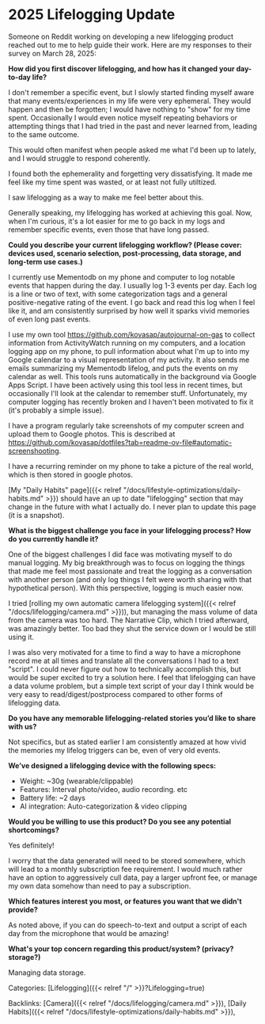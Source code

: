 # 2025 Lifelogging Update

Someone on Reddit working on developing a new lifelogging product reached out to
me to help guide their work.
Here are my responses to their survey on March 28, 2025:

**How did you first discover lifelogging, and how has it changed your day-to-day life?**

I don't remember a specific event, but I slowly started finding myself aware
that many events/experiences in my life were very ephemeral.
They would happen and then be forgotten; I would have nothing to "show" for my
time spent.
Occasionally I would even notice myself repeating behaviors or attempting things
that I had tried in the past and never learned from, leading to the same
outcome.

This would often manifest when people asked me what I'd been up to lately, and I
would struggle to respond coherently.

I found both the ephemerality and forgetting very dissatisfying.
It made me feel like my time spent was wasted, or at least not fully utiltized.

I saw lifelogging as a way to make me feel better about this.

Generally speaking, my lifelogging has worked at achieving this goal.
Now, when I'm curious, it's a lot easier for me to go back in my logs and
remember specific events, even those that have long passed.

**Could you describe your current lifelogging workflow? (Please cover: devices used, scenario selection, post-processing, data storage, and long-term use cases.)**

I currently use Mementodb on my phone and computer to log notable events that
happen during the day.
I usually log 1-3 events per day.
Each log is a line or two of text, with some categorization tags and a general
positive-negative rating of the event.
I go back and read this log when I feel like it, and am consistently surprised
by how well it sparks vivid memories of even long past events.

I use my own tool https://github.com/kovasap/autojournal-on-gas to collect
information from ActivityWatch running on my computers, and a location logging
app on my phone, to pull information about what I'm up to into my Google
calendar to a visual representation of my activity.
It also sends me emails summarizing my Mementodb lifelog, and puts the events on
my calendar as well.
This tools runs automatically in the background via Google Apps Script.
I have been actively using this tool less in recent times, but occasionally I'll
look at the calendar to remember stuff.
Unfortunately, my computer logging has recently broken and I haven't been
motivated to fix it (it's probably a simple issue).

I have a program regularly take screenshots of my computer screen and upload
them to Google photos.
This is described at
https://github.com/kovasap/dotfiles?tab=readme-ov-file#automatic-screenshooting.

I have a recurring reminder on my phone to take a picture of the real world,
which is then stored in google photos.

[My "Daily Habits" page]({{< relref
"/docs/lifestyle-optimizations/daily-habits.md" >}}) should have an up to date
"lifelogging" section that may change in the future with what I actually do.
I never plan to update this page (it is a snapshot).

**What is the biggest challenge you face in your lifelogging process? How do you currently handle it?**

One of the biggest challenges I did face was motivating myself to do manual
logging.
My big breakthrough was to focus on logging the things that made me feel most
passionate and treat the logging as a conversation with another person (and only
log things I felt were worth sharing with that hypothetical person).
With this perspective, logging is much easier now.

I tried [rolling my own automatic camera lifelogging system]({{< relref
"/docs/lifelogging/camera.md" >}})), but managing the mass volume of data from
the camera was too hard.
The Narrative Clip, which I tried afterward, was amazingly better.
Too bad they shut the service down or I would be still using it.

I was also very motivated for a time to find a way to have a microphone record
me at all times and translate all the conversations I had to a text "script".
I could never figure out how to technically accomplish this, but would be super
excited to try a solution here.
I feel that lifelogging can have a data volume problem, but a simple text script
of your day I think would be very easy to read/digest/postprocess compared to
other forms of lifelogging data.

**Do you have any memorable lifelogging-related stories you’d like to share with us?**

Not specifics, but as stated earlier I am consistently amazed at how vivid the
memories my lifelog triggers can be, even of very old events.

**We’ve designed a lifelogging device with the following specs:**

 - Weight: ~30g (wearable/clippable)
 - Features: Interval photo/video, audio recording. etc
 - Battery life: ~2 days
 - AI integration: Auto-categorization & video clipping

**Would you be willing to use this product? Do you see any potential shortcomings?**

Yes definitely!

I worry that the data generated will need to be stored somewhere, which will
lead to a monthly subscription fee requirement.
I would much rather have an option to aggressively cull data, pay a larger
upfront fee, or manage my own data somehow than need to pay a subscription.

**Which features interest you most, or features you want that we didn't provide?**

As noted above, if you can do speech-to-text and output a script of each day
from the microphone that would be amazing!

**What's your top concern regarding this product/system? (privacy? storage?)**

Managing data storage.

Categories: [Lifelogging]({{< relref "/" >}}?Lifelogging=true)

Backlinks: [Camera]({{< relref "/docs/lifelogging/camera.md" >}}), 
[Daily Habits]({{< relref "/docs/lifestyle-optimizations/daily-habits.md" >}}), 
